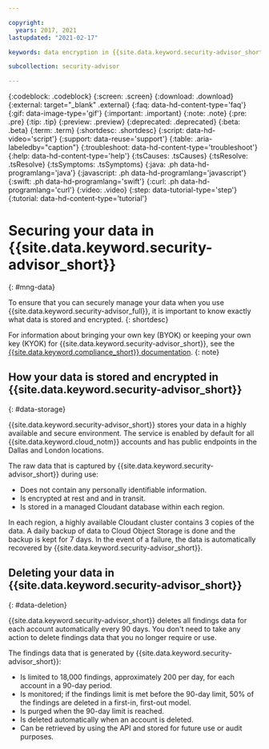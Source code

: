 ```yaml
---

copyright:
  years: 2017, 2021
lastupdated: "2021-02-17"

keywords: data encryption in {{site.data.keyword.security-advisor_short}}, data storage for {{site.data.keyword.security-advisor_short}}, personal data in {{site.data.keyword.security-advisor_short}}, data deletion for {{site.data.keyword.security-advisor_short}}, data in {{site.data.keyword.security-advisor_short}}, data security in {{site.data.keyword.security-advisor_short}}

subcollection: security-advisor

---
```


{:codeblock: .codeblock}
{:screen: .screen}
{:download: .download}
{:external: target="_blank" .external}
{:faq: data-hd-content-type='faq'}
{:gif: data-image-type='gif'}
{:important: .important}
{:note: .note}
{:pre: .pre}
{:tip: .tip}
{:preview: .preview}
{:deprecated: .deprecated}
{:beta: .beta}
{:term: .term}
{:shortdesc: .shortdesc}
{:script: data-hd-video='script'}
{:support: data-reuse='support'}
{:table: .aria-labeledby="caption"}
{:troubleshoot: data-hd-content-type='troubleshoot'}
{:help: data-hd-content-type='help'}
{:tsCauses: .tsCauses}
{:tsResolve: .tsResolve}
{:tsSymptoms: .tsSymptoms}
{:java: .ph data-hd-programlang='java'}
{:javascript: .ph data-hd-programlang='javascript'}
{:swift: .ph data-hd-programlang='swift'}
{:curl: .ph data-hd-programlang='curl'}
{:video: .video}
{:step: data-tutorial-type='step'}
{:tutorial: data-hd-content-type='tutorial'}



# Securing your data in {{site.data.keyword.security-advisor_short}}
{: #mng-data}

To ensure that you can securely manage your data when you use {{site.data.keyword.security-advisor_full}}, it is important to know exactly what data is stored and encrypted.
{: shortdesc}


For information about bringing your own key (BYOK) or keeping your own key (KYOK) for {{site.data.keyword.security-advisor_short}}, see the [{{site.data.keyword.compliance_short}} documentation](/docs/security-compliance?topic=security-compliance-data-storage).
{: note}


## How your data is stored and encrypted in {{site.data.keyword.security-advisor_short}}
{: #data-storage} 

{{site.data.keyword.security-advisor_short}} stores your data in a highly available and secure environment. The service is enabled by default for all {{site.data.keyword.cloud_notm}} accounts and has public endpoints in the Dallas and London locations.

The raw data that is captured by {{site.data.keyword.security-advisor_short}} during use: 

* Does not contain any personally identifiable information.
* Is encrypted at rest and and in transit.
* Is stored in a managed Cloudant database within each region. 

In each region, a highly available Cloudant cluster contains 3 copies of the data. A daily backup of data to Cloud Object Storage is done and the backup is kept for 7 days. In the event of a failure, the data is automatically recovered by {{site.data.keyword.security-advisor_short}}.

## Deleting your data in {{site.data.keyword.security-advisor_short}}
{: #data-deletion}

{{site.data.keyword.security-advisor_short}} deletes all findings data for each account automatically every 90 days. You don't need to take any action to delete findings data that you no longer require or use.

The findings data that is generated by {{site.data.keyword.security-advisor_short}}:

* Is limited to 18,000 findings, approximately 200 per day, for each account in a 90-day period.
* Is monitored; if the findings limit is met before the 90-day limit, 50% of the findings are deleted in a first-in, first-out model. 
* Is purged when the 90-day limit is reached.
* Is deleted automatically when an account is deleted.
* Can be retrieved by using the API and stored for future use or audit purposes.



